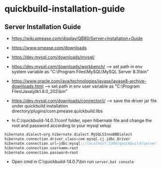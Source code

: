 # quickbuild-installation-guide

## Server Installation Guide
- https://wiki.pmease.com/display/QB80/Server+Installation+Guide
- https://www.pmease.com/downloads

- https://dev.mysql.com/downloads/mysql/
- https://dev.mysql.com/downloads/workbench/ --> set path in env system variable as "C:\Program Files\MySQL\MySQL Server 8.3\bin"

- https://www.oracle.com/java/technologies/javase/javase8-archive-downloads.html --> set path in env user variable as "C:\Program Files\Java\jdk1.8.0_202\bin"
- https://dev.mysql.com/downloads/connector/j/ --> save the driver jar file under quickbuild installation directory/plugins/com.pmease.quickbuild.libs


- In C:/quickbuild-14.0.7/conf folder, open hibernate file and change the root and password according to your mysql setup


```cpp
hibernate.dialect=org.hibernate.dialect.MySQL5InnoDBDialect
hibernate.connection.driver_class=com.mysql.cj.jdbc.Driver
hibernate.connection.url=jdbc:mysql://localhost:3306/quickbuild?serverTimezone=UTC&allowPublicKeyRetrieval=true&useSSL=false&disableMariaDbDriver=true
hibernate.connection.username=root
hibernate.connection.password=root
```

- Open cmd in C:\quickbuild-14.0.7\bin run ``server.bat console``
